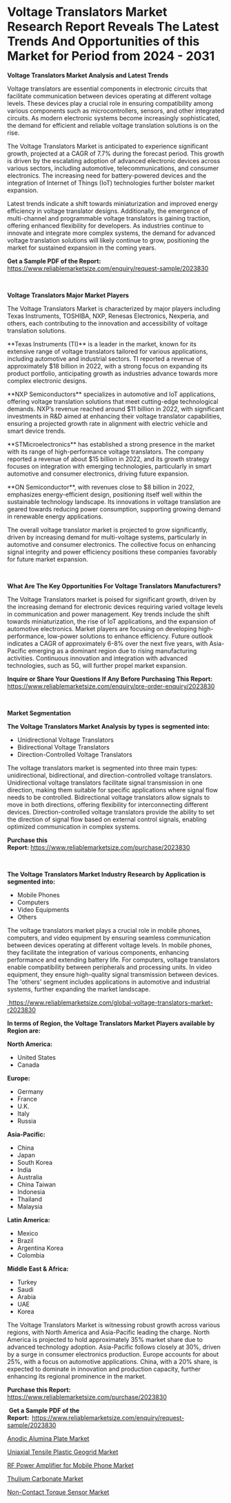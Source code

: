 <p><h1>Voltage Translators Market Research Report Reveals The Latest Trends And Opportunities of this Market for Period from 2024 - 2031</h1></p><p><strong>Voltage Translators Market Analysis and Latest Trends</strong></p>
<p><p>Voltage translators are essential components in electronic circuits that facilitate communication between devices operating at different voltage levels. These devices play a crucial role in ensuring compatibility among various components such as microcontrollers, sensors, and other integrated circuits. As modern electronic systems become increasingly sophisticated, the demand for efficient and reliable voltage translation solutions is on the rise.</p><p>The Voltage Translators Market is anticipated to experience significant growth, projected at a CAGR of 7.7% during the forecast period. This growth is driven by the escalating adoption of advanced electronic devices across various sectors, including automotive, telecommunications, and consumer electronics. The increasing need for battery-powered devices and the integration of Internet of Things (IoT) technologies further bolster market expansion.</p><p>Latest trends indicate a shift towards miniaturization and improved energy efficiency in voltage translator designs. Additionally, the emergence of multi-channel and programmable voltage translators is gaining traction, offering enhanced flexibility for developers. As industries continue to innovate and integrate more complex systems, the demand for advanced voltage translation solutions will likely continue to grow, positioning the market for sustained expansion in the coming years.</p></p>
<p><strong>Get a Sample PDF of the Report:&nbsp;</strong> <a href="https://www.reliablemarketsize.com/enquiry/request-sample/2023830?utm_campaign=1779&utm_medium=2&utm_source=Github&utm_content=ia&utm_term=30102024&utm_id=voltage-translators">https://www.reliablemarketsize.com/enquiry/request-sample/2023830</a></p>
<p>&nbsp;</p>
<p><strong>Voltage Translators Major Market Players</strong></p>
<p><p>The Voltage Translators Market is characterized by major players including Texas Instruments, TOSHIBA, NXP, Renesas Electronics, Nexperia, and others, each contributing to the innovation and accessibility of voltage translation solutions.</p><p>**Texas Instruments (TI)** is a leader in the market, known for its extensive range of voltage translators tailored for various applications, including automotive and industrial sectors. TI reported a revenue of approximately $18 billion in 2022, with a strong focus on expanding its product portfolio, anticipating growth as industries advance towards more complex electronic designs.</p><p>**NXP Semiconductors** specializes in automotive and IoT applications, offering voltage translation solutions that meet cutting-edge technological demands. NXP’s revenue reached around $11 billion in 2022, with significant investments in R&D aimed at enhancing their voltage translator capabilities, ensuring a projected growth rate in alignment with electric vehicle and smart device trends.</p><p>**STMicroelectronics** has established a strong presence in the market with its range of high-performance voltage translators. The company reported a revenue of about $15 billion in 2022, and its growth strategy focuses on integration with emerging technologies, particularly in smart automotive and consumer electronics, driving future expansion.</p><p>**ON Semiconductor**, with revenues close to $8 billion in 2022, emphasizes energy-efficient design, positioning itself well within the sustainable technology landscape. Its innovations in voltage translation are geared towards reducing power consumption, supporting growing demand in renewable energy applications.</p><p>The overall voltage translator market is projected to grow significantly, driven by increasing demand for multi-voltage systems, particularly in automotive and consumer electronics. The collective focus on enhancing signal integrity and power efficiency positions these companies favorably for future market expansion.</p></p>
<p>&nbsp;</p>
<p><strong>What Are The Key Opportunities For Voltage Translators Manufacturers?</strong></p>
<p><p>The Voltage Translators market is poised for significant growth, driven by the increasing demand for electronic devices requiring varied voltage levels in communication and power management. Key trends include the shift towards miniaturization, the rise of IoT applications, and the expansion of automotive electronics. Market players are focusing on developing high-performance, low-power solutions to enhance efficiency. Future outlook indicates a CAGR of approximately 6-8% over the next five years, with Asia-Pacific emerging as a dominant region due to rising manufacturing activities. Continuous innovation and integration with advanced technologies, such as 5G, will further propel market expansion.</p></p>
<p><strong>Inquire or Share Your Questions If Any Before Purchasing This Report:</strong> <a href="https://www.reliablemarketsize.com/enquiry/pre-order-enquiry/2023830?utm_campaign=1779&utm_medium=2&utm_source=Github&utm_content=ia&utm_term=30102024&utm_id=voltage-translators">https://www.reliablemarketsize.com/enquiry/pre-order-enquiry/2023830</a></p>
<p>&nbsp;</p>
<p><strong>Market Segmentation</strong></p>
<p><strong>The Voltage Translators Market Analysis by types is segmented into:</strong></p>
<p><ul><li>Unidirectional Voltage Translators</li><li>Bidirectional Voltage Translators</li><li>Direction-Controlled Voltage Translators</li></ul></p>
<p><p>The voltage translators market is segmented into three main types: unidirectional, bidirectional, and direction-controlled voltage translators. Unidirectional voltage translators facilitate signal transmission in one direction, making them suitable for specific applications where signal flow needs to be controlled. Bidirectional voltage translators allow signals to move in both directions, offering flexibility for interconnecting different devices. Direction-controlled voltage translators provide the ability to set the direction of signal flow based on external control signals, enabling optimized communication in complex systems.</p></p>
<p><strong>Purchase this Report:&nbsp;</strong><a href="https://www.reliablemarketsize.com/purchase/2023830?utm_campaign=1779&utm_medium=2&utm_source=Github&utm_content=ia&utm_term=30102024&utm_id=voltage-translators">https://www.reliablemarketsize.com/purchase/2023830</a></p>
<p>&nbsp;</p>
<p><strong>The Voltage Translators Market Industry Research by Application is segmented into:</strong></p>
<p><ul><li>Mobile Phones</li><li>Computers</li><li>Video Equipments</li><li>Others</li></ul></p>
<p><p>The voltage translators market plays a crucial role in mobile phones, computers, and video equipment by ensuring seamless communication between devices operating at different voltage levels. In mobile phones, they facilitate the integration of various components, enhancing performance and extending battery life. For computers, voltage translators enable compatibility between peripherals and processing units. In video equipment, they ensure high-quality signal transmission between devices. The 'others' segment includes applications in automotive and industrial systems, further expanding the market landscape.</p></p>
<p><a href="https://www.reliablemarketsize.com/global-voltage-translators-market-r2023830?utm_campaign=1779&utm_medium=2&utm_source=Github&utm_content=ia&utm_term=30102024&utm_id=voltage-translators">&nbsp;https://www.reliablemarketsize.com/global-voltage-translators-market-r2023830</a></p>
<p><strong>In terms of Region, the Voltage Translators Market Players available by Region are:</strong></p>
<p>
    <p> <strong> North America: </strong>
        <ul>
            <li>United States</li>
            <li>Canada</li>
        </ul>
        </p> 
    <p> <strong> Europe: </strong>
        <ul>
            <li>Germany</li>
            <li>France</li>
            <li>U.K.</li>
            <li>Italy</li>
            <li>Russia</li>
        </ul>
        </p> 
    <p> <strong> Asia-Pacific: </strong>
        <ul>
            <li>China</li>
            <li>Japan</li>
            <li>South Korea</li>
            <li>India</li>
            <li>Australia</li>
            <li>China Taiwan</li>
            <li>Indonesia</li>
            <li>Thailand</li>
            <li>Malaysia</li>
        </ul>
        </p> 
    <p> <strong> Latin America: </strong>
        <ul>
            <li>Mexico</li>
            <li>Brazil</li>
            <li>Argentina Korea</li>
            <li>Colombia</li>
        </ul>
        </p> 
    <p> <strong> Middle East & Africa: </strong>
        <ul>
            <li>Turkey</li>
            <li>Saudi</li>
            <li>Arabia</li>
            <li>UAE</li>
            <li>Korea</li>
        </ul>
    </p>
    </p>
<p><p>The Voltage Translators Market is witnessing robust growth across various regions, with North America and Asia-Pacific leading the charge. North America is projected to hold approximately 35% market share due to advanced technology adoption. Asia-Pacific follows closely at 30%, driven by a surge in consumer electronics production. Europe accounts for about 25%, with a focus on automotive applications. China, with a 20% share, is expected to dominate in innovation and production capacity, further enhancing its regional prominence in the market.</p></p>
<p><strong>Purchase this Report: </strong><a href="https://www.reliablemarketsize.com/purchase/2023830?utm_campaign=1779&utm_medium=2&utm_source=Github&utm_content=ia&utm_term=30102024&utm_id=voltage-translators">https://www.reliablemarketsize.com/purchase/2023830</a></p>
<p>&nbsp;<strong>Get a Sample PDF of the Report:&nbsp;&nbsp;</strong><a href="https://www.reliablemarketsize.com/enquiry/request-sample/2023830?utm_campaign=1779&utm_medium=2&utm_source=Github&utm_content=ia&utm_term=30102024&utm_id=voltage-translators">https://www.reliablemarketsize.com/enquiry/request-sample/2023830</a></p>
<p><strong></strong></p>
<p><p><a href="https://www.linkedin.com/pulse/opportunities-challenges-anodic-alumina-plate-market-strategic-2tjze?utm_campaign=1779&utm_medium=2&utm_source=Github&utm_content=ia&utm_term=30102024&utm_id=voltage-translators">Anodic Alumina Plate Market</a></p><p><a href="https://www.linkedin.com/pulse/in-depth-analysis-global-uniaxial-tensile-plastic-geogrid-market-6uf9e?utm_campaign=1779&utm_medium=2&utm_source=Github&utm_content=ia&utm_term=30102024&utm_id=voltage-translators">Uniaxial Tensile Plastic Geogrid Market</a></p><p><a href="https://github.com/SanjidaMahmud54/Market-Research-Report-List-1/blob/main/rf-power-amplifier-for-mobile-phone-market.md?utm_campaign=1779&utm_medium=2&utm_source=Github&utm_content=ia&utm_term=30102024&utm_id=voltage-translators">RF Power Amplifier for Mobile Phone Market</a></p><p><a href="https://www.linkedin.com/pulse/thulium-carbonate-market-overview-forecast-2024-2031-detailed-rdwpc?utm_campaign=1779&utm_medium=2&utm_source=Github&utm_content=ia&utm_term=30102024&utm_id=voltage-translators">Thulium Carbonate Market</a></p><p><a href="https://www.linkedin.com/pulse/insights-non-contact-torque-sensor-industry-market-financial-eedke?utm_campaign=1779&utm_medium=2&utm_source=Github&utm_content=ia&utm_term=30102024&utm_id=voltage-translators">Non-Contact Torque Sensor Market</a></p></p>